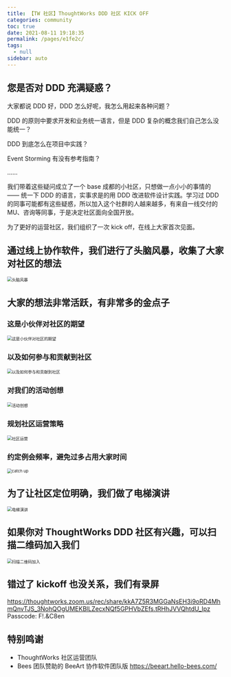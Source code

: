 ```yaml
---
title: 【TW 社区】ThoughtWorks DDD 社区 KICK OFF
categories: community
toc: true
date: 2021-08-11 19:18:35
permalink: /pages/e1fe2c/
tags: 
  - null
sidebar: auto
---
```




## 您是否对 DDD 充满疑惑？

大家都说 DDD 好，DDD 怎么好呢，我怎么用起来各种问题？

DDD 的原则中要求开发和业务统一语言，但是 DDD 复杂的概念我们自己怎么没能统一？

DDD 到底怎么在项目中实践？

Event Storming 有没有参考指南？

……

我们带着这些疑问成立了一个 base 成都的小社区，只想做一点小小的事情的 —— 统一下 DDD 的语言，实事求是的用 DDD 改进软件设计实践。学习过 DDD 的同事可能都有这些疑惑，所以加入这个社群的人越来越多，有来自一线交付的 MU、咨询等同事，于是决定社区面向全国开放。

为了更好的运营社区，我们组织了一次 kick off，在线上大家首次见面。



## 通过线上协作软件，我们进行了头脑风暴，收集了大家对社区的想法

<img src="kick-off-news-letter/image-20210225090110042.png" alt="头脑风暴" style="zoom:67%;" />


## 大家的想法非常活跃，有非常多的金点子

### 这是小伙伴对社区的期望

<img src="kick-off-news-letter/image-20210225090157500.png" alt="这是小伙伴对社区的期望" style="zoom: 67%;" />

### 以及如何参与和贡献到社区

<img src="kick-off-news-letter/image-20210225090210201.png" alt="以及如何参与和贡献到社区" style="zoom: 67%;" />

### 对我们的活动创想

<img src="kick-off-news-letter/image-20210225090218983.png" alt="活动创想" style="zoom:67%;" />

### 规划社区运营策略

<img src="kick-off-news-letter/image-20210225090258001.png" alt="社区运营" style="zoom:67%;" />

### 约定例会频率，避免过多占用大家时间

<img src="kick-off-news-letter/image-20210225090308947.png" alt="catch up" style="zoom:67%;" />

## 为了让社区定位明确，我们做了电梯演讲

<img src="kick-off-news-letter/image-20210225090533169.png" alt="电梯演讲" style="zoom:67%;" />



## 如果你对 ThoughtWorks DDD 社区有兴趣，可以扫描二维码加入我们



<img src="kick-off-news-letter/image-20210225090741697.png" alt="扫描二维码加入" style="zoom:67%;" />


## 错过了 kickoff 也没关系，我们有录屏

https://thoughtworks.zoom.us/rec/share/kkA7Z5R3MGGaNsEH3i9oRD4MhmQnvTJS_3NohQOgUMEKBlLZecxNQf5GPHVbZEfs.tRHhJVVQhtdU_Ipz Passcode: F!.&C8en

## 特别鸣谢

- ThoughtWorks 社区运营团队
- Bees 团队赞助的 BeeArt 协作软件团队版 https://beeart.hello-bees.com/
